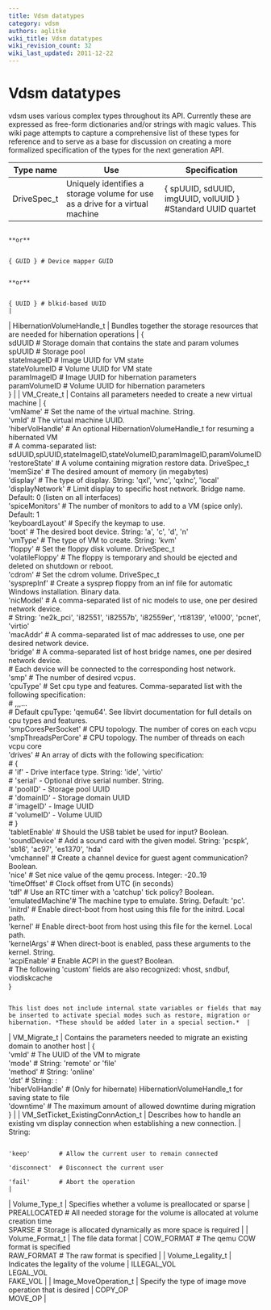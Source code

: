 ```yaml
---
title: Vdsm datatypes
category: vdsm
authors: aglitke
wiki_title: Vdsm datatypes
wiki_revision_count: 32
wiki_last_updated: 2011-12-22
---
```


# Vdsm datatypes

vdsm uses various complex types throughout its API. Currently these are expressed as free-form dictionaries and/or strings with magic values. This wiki page attempts to capture a comprehensive list of these types for reference and to serve as a base for discussion on creating a more formalized specification of the types for the next generation API.

| Type name                            | Use                                                                                           | Specification                                                                                                                                                                                               |
|--------------------------------------|-----------------------------------------------------------------------------------------------|-------------------------------------------------------------------------------------------------------------------------------------------------------------------------------------------------------------|
| DriveSpec_t                         | Uniquely identifies a storage volume for use as a drive for a virtual machine                 | { spUUID, sdUUID, imgUUID, volUUID } #Standard UUID quartet                                                                                                                                                 

                                                                                                                                        **or**                                                                                                                                                                                                       

                                                                                                                                            { GUID } # Device mapper GUID                                                                                                                                                                            

                                                                                                                                        **or**                                                                                                                                                                                                       

                                                                                                                                            { UUID } # blkid-based UUID                                                                                                                                                                              |
| HibernationVolumeHandle_t           | Bundles together the storage resources that are needed for hibernation operations             | {                                                                                                                                                                                                           
                                                                                                                                              sdUUID         # Storage domain that contains the state and param volumes                                                                                                                              
                                                                                                                                              spUUID         # Storage pool                                                                                                                                                                          
                                                                                                                                              stateImageID   # Image UUID for VM state                                                                                                                                                               
                                                                                                                                              stateVolumeID  # Volume UUID for VM state                                                                                                                                                              
                                                                                                                                              paramImageID   # Image UUID for hibernation parameters                                                                                                                                                 
                                                                                                                                              paramVolumeID  # Volume UUID for hibernation parameters                                                                                                                                                
                                                                                                                                            }                                                                                                                                                                                                        |
| VM_Create_t                        | Contains all parameters needed to create a new virtual machine                                | {                                                                                                                                                                                                           
                                                                                                                                              'vmName'         # Set the name of the virtual machine. String.                                                                                                                                        
                                                                                                                                              'vmId'           # The virtual machine UUID.                                                                                                                                                           
                                                                                                                                              'hiberVolHandle' # An optional HibernationVolumeHandle_t for resuming a hibernated VM                                                                                                                  
                                                                                                                                                               # A comma-separated list: sdUUID,spUUID,stateImageID,stateVolumeID,paramImageID,paramVolumeID                                                                                         
                                                                                                                                              'restoreState'   # A volume containing migration restore data. DriveSpec_t                                                                                                                             
                                                                                                                                              'memSize'        # The desired amount of memory (in megabytes)                                                                                                                                         
                                                                                                                                              'display'        # The type of display.  String: 'qxl', 'vnc', 'qxlnc', 'local'                                                                                                                        
                                                                                                                                              'displayNetwork' # Limit display to specific host network.  Bridge name. Default: 0 (listen on all interfaces)                                                                                         
                                                                                                                                              'spiceMonitors'  # The number of monitors to add to a VM (spice only).  Default: 1                                                                                                                     
                                                                                                                                              'keyboardLayout' # Specify the keymap to use.                                                                                                                                                          
                                                                                                                                              'boot'           # The desired boot device. String: 'a', 'c', 'd', 'n'                                                                                                                                 
                                                                                                                                              'vmType'         # The type of VM to create.  String: 'kvm'                                                                                                                                            
                                                                                                                                              'floppy'         # Set the floppy disk volume. DriveSpec_t                                                                                                                                             
                                                                                                                                              'volatileFloppy' # The floppy is temporary and should be ejected and deleted on shutdown or reboot.                                                                                                    
                                                                                                                                              'cdrom'          # Set the cdrom volume. DriveSpec_t                                                                                                                                                   
                                                                                                                                              'sysprepInf'     # Create a sysprep floppy from an inf file for automatic Windows installation. Binary data.                                                                                           
                                                                                                                                              'nicModel'       # A comma-separated list of nic models to use, one per desired network device.                                                                                                        
                                                                                                                                                               # String: 'ne2k_pci', 'i82551', 'i82557b', 'i82559er', 'rtl8139', 'e1000', 'pcnet', 'virtio'                                                                                          
                                                                                                                                              'macAddr'        # A comma-separated list of mac addresses to use, one per desired network device.                                                                                                     
                                                                                                                                              'bridge'         # A comma-separated list of host bridge names, one per desired network device.                                                                                                        
                                                                                                                                                               # Each device will be connected to the corresponding host network.                                                                                                                    
                                                                                                                                              'smp'            # The number of desired vcpus.                                                                                                                                                        
                                                                                                                                              'cpuType'        # Set cpu type and features.  Comma-separated list with the following specification:                                                                                                  
                                                                                                                                                               # <cpuType>,<feature-1>,<feature-2>,...<feature-N>                                                                                                                                    
                                                                                                                                                               # Default cpuType: 'qemu64'.  See libvirt documentation for full details on cpu types and features.                                                                                   
                                                                                                                                              'smpCoresPerSocket' # CPU topology.  The number of cores on each vcpu                                                                                                                                  
                                                                                                                                              'smpThreadsPerCore' # CPU topology.  The number of threads on each vcpu core                                                                                                                           
                                                                                                                                              'drives'         # An array of dicts with the following specification:                                                                                                                                 
                                                                                                                                                               # {                                                                                                                                                                                   
                                                                                                                                                               #   'if'       - Drive interface type. String: 'ide', 'virtio'                                                                                                                        
                                                                                                                                                               #   'serial'   - Optional drive serial number. String.                                                                                                                                
                                                                                                                                                               #   'poolID'   - Storage pool UUID                                                                                                                                                    
                                                                                                                                                               #   'domainID' - Storage domain UUID                                                                                                                                                  
                                                                                                                                                               #   'imageID'  - Image UUID                                                                                                                                                           
                                                                                                                                                               #   'volumeID' - Volume UUID                                                                                                                                                          
                                                                                                                                                               # }                                                                                                                                                                                   
                                                                                                                                              'tabletEnable'   # Should the USB tablet be used for input? Boolean.                                                                                                                                   
                                                                                                                                              'soundDevice'    # Add a sound card with the given model.  String: 'pcspk', 'sb16', 'ac97', 'es1370', 'hda'                                                                                            
                                                                                                                                              'vmchannel'      # Create a channel device for guest agent communication? Boolean.                                                                                                                     
                                                                                                                                              'nice'           # Set nice value of the qemu process. Integer: -20..19                                                                                                                                
                                                                                                                                              'timeOffset'     # Clock offset from UTC (in seconds)                                                                                                                                                  
                                                                                                                                              'tdf'            # Use an RTC timer with a 'catchup' tick policy? Boolean.                                                                                                                             
                                                                                                                                              'emulatedMachine'# The machine type to emulate.  String.  Default: 'pc'.                                                                                                                               
                                                                                                                                              'initrd'         # Enable direct-boot from host using this file for the initrd.  Local path.                                                                                                           
                                                                                                                                              'kernel'         # Enable direct-boot from host using this file for the kernel.  Local path.                                                                                                           
                                                                                                                                              'kernelArgs'     # When direct-boot is enabled, pass these arguments to the kernel. String.                                                                                                            
                                                                                                                                              'acpiEnable'     # Enable ACPI in the guest? Boolean.                                                                                                                                                  
                                                                                                                                              # The following 'custom' fields are also recognized: vhost, sndbuf, viodiskcache                                                                                                                       
                                                                                                                                            }                                                                                                                                                                                                        

                                                                                                                                        This list does not include internal state variables or fields that may be inserted to activate special modes such as restore, migration or hibernation. *These should be added later in a special section.*  |
| VM_Migrate_t                       | Contains the parameters needed to migrate an existing domain to another host                  | {                                                                                                                                                                                                           
                                                                                                                                              'vmId'           # The UUID of the VM to migrate                                                                                                                                                       
                                                                                                                                              'mode'           # String: 'remote' or 'file'                                                                                                                                                          
                                                                                                                                              'method'         # String: 'online'                                                                                                                                                                    
                                                                                                                                              'dst'            # String: <host>:<port>                                                                                                                                                               
                                                                                                                                              'hiberVolHandle' # (Only for hibernate) HibernationVolumeHandle_t for saving state to file                                                                                                             
                                                                                                                                              'downtime'       # The maximum amount of allowed downtime during migration                                                                                                                             
                                                                                                                                            }                                                                                                                                                                                                        |
| VM_SetTicket_ExistingConnAction_t | Describes how to handle an existing vm display connection when establishing a new connection. | String:                                                                                                                                                                                                     

                                                                                                                                            'keep'        # Allow the current user to remain connected                                                                                                                                               
                                                                                                                                            'disconnect'  # Disconnect the current user                                                                                                                                                              
                                                                                                                                            'fail'        # Abort the operation                                                                                                                                                                      |
| Volume_Type_t                      | Specifies whether a volume is preallocated or sparse                                          |   PREALLOCATED  # All needed storage for the volume is allocated at volume creation time                                                                                                                    
                                                                                                                                              SPARSE        # Storage is allocated dynamically as more space is required                                                                                                                             |
| Volume_Format_t                    | The file data format                                                                          |   COW_FORMAT  # The qemu COW format is specified                                                                                                                                                            
                                                                                                                                              RAW_FORMAT  # The raw format is specified                                                                                                                                                              |
| Volume_Legality_t                  | Indicates the legality of the volume                                                          |   ILLEGAL_VOL                                                                                                                                                                                               
                                                                                                                                              LEGAL_VOL                                                                                                                                                                                              
                                                                                                                                              FAKE_VOL                                                                                                                                                                                               |
| Image_MoveOperation_t              | Specify the type of image move operation that is desired                                      |   COPY_OP                                                                                                                                                                                                   
                                                                                                                                              MOVE_OP                                                                                                                                                                                                |
